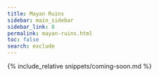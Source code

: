 ```yaml
---
title: Mayan Ruins
sidebar: main_sidebar
sidebar_link: 8
permalink: mayan-ruins.html
toc: false
search: exclude
---
```


{% include_relative snippets/coming-soon.md %}